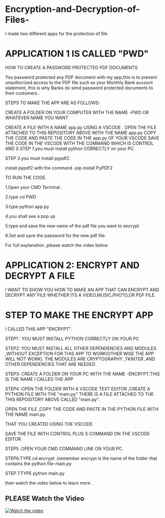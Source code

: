 # Encryption-and-Decryption-of-Files-
I made two different apps for the protection of file
# APPLICATION 1 IS CALLED "PWD" 
HOW TO CREATE A PASSWORD PROTECTED PDF DOCUMENTS

You password protected any PDF document with my app,this is to prevent unauthorized access to the PDF file such as your Monthly Bank account statement, this is why Banks do send password protected documents to their customers .

STEPS TO MAKE THE APP ARE AS FOLLOWS:

CREATE A FOLDER ON YOUR COMPUTER WITH THE NAME -PWD OR WHATEVER NAME YOU WANT

CREATE A FILE WITH A NAME app.py USING A VSCODE .
OPEN THE FILE ATTACHED TO THIS REPOSITORY ABOVE WITH THE NAME app.py 
COPY THE CODE   AND PASTE THE CODE IN THE app.py OF YOUR VSCODE 
SAVE THE CODE IN THE VSCODE WITH THE COMMAND WHICH IS CONTROL AND S 
STEP 1.you must install python CORRECTLY on your PC.

STEP 2.you must install pypdf2.

install pypdf2 with the command -pip install PyPDF2

TO RUN THE CODE.

1.Open your CMD Terminal .

2.type cd PWD

3.type python app.py

4.you shall see a pop up

5.type and save the new name of the pdf file you want to encrypt

6.Set and save the password for the new pdf file.

For full explanation ,please watch the video below



# APPLICATION 2:  ENCRYPT AND DECRYPT A FILE

I WANT TO SHOW YOU HOW TO MAKE AN APP THAT CAN ENCRYPT AND DECRYPT ANY FILE-WHETHER ITS A VIDEO,MUSIC,PHOTO,OR PDF FILE.

# STEP TO MAKE THE ENCRYPT APP

I CALLED THIS APP "ENCRYPT".

STEP1 : YOU MUST INSTALL PYTHON CORRECTLY ON YOUR PC

STEP2: YOU MUST INSTALL ALL OTHER DEPENDENCIES AND MODULES ,WITHOUT EXCEPTION FOR THIS 
APP TO WORK(OTHER WISE THE APP WILL NOT WORK).
THE MODULES ARE CRYPTOGRAPHY ,TKINTER ,AND OTHER DEPENDENCIES THAT ARE NEEDED

STEP3: CREATE A FOLDER ON YOUR PC WITH THE NAME -ENCRYPT,THIS IS THE NAME I CALLED THE APP

STEP4 :OPEN THE FOLDER WITH A VSCODE TEXT EDITOR ,CREATE A PYTHON FILE WITH THE "main.py" 
THERE IS A FILE ATTACHED TO THE THIS REPOSITORY ABOVE CALLED "main.py".

OPEN THE FILE ,COPY THE CODE AND PASTE IN THE PYTHON FILE WITH THE NAME main.py 

THAT YOU CREATED USING THE VSCODE.

SAVE THE FILE WITH CONTROL PLUS S COMMAND ON THE VSCODE EDITOR.

STEP5 .OPEN YOUR CMD COMMAND LINE ON YOUR PC.

STEP6.TYPE cd encrypt .(remember encrypt is the name of the folder that contains the python file-main.py

STEP 7.TYPE python main.py

then watch the video below to learn more .


## PLEASE Watch the Video

[![Watch the video](https://img.youtube.com/vi/VIDEO_ID/0.jpg)](https://www.youtube.com/watch?v=iTa1M6lVjnY)






